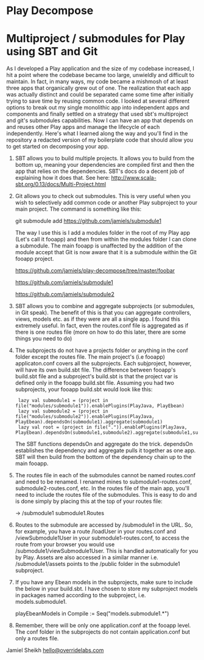 # Play Decompose
# Multiproject / submodules for Play using SBT and Git

As I developed a Play application and the size of my codebase increased, I hit a point where the codebase became too large, unwieldly and difficult to maintain. In fact, in many ways, my code became a mishmosh of at least three apps that organically grew out of one. The realization that each app was actually distinct and could be separated came some time after initially trying to save time by reusing common code. I looked at several different options to break out my single monolithic app into independent apps and components and finally settled on a strategy that used sbt's multiproject and git's submodules capabilities. Now I can have an app that depends on and reuses other Play apps and manage the lifecycle of each independently. Here's what I learned along the way and you'll find in the repository a redacted version of my boilerplate code that should allow you to get started on decomposing your app.

1. SBT allows you to build multiple projects. It allows you to build from the bottom up, meaning your dependencies are compiled first and then the app that relies on the dependencies. SBT's docs do a decent job of explaining how it does that. See here: http://www.scala-sbt.org/0.13/docs/Multi-Project.html

2. Git allows you to check out submodules. This is very useful when you wish to selectively add common code or another Play subproject to your main project. The command is something like this:

    git submodule add https://github.com/jamiels/submodule1

    The way I use this is I add a modules folder in the root of my Play app (Let's call it fooapp) and then from within the modules folder I can clone a submodule. The main fooapp is unaffected by the addition of the module accept that Git is now aware that it is a submodule within the Git fooapp project. 
    
    https://github.com/jamiels/play-decompose/tree/master/foobar
    
    https://github.com/jamiels/submodule1
    
    https://github.com/jamiels/submodule2

3. SBT allows you to combine and aggregate subprojects (or submodules, in Git speak). The benefit of this is that you can aggregate controllers, views, models etc. as if they were are all a single app. I found this extremely useful. In fact, even the routes.conf file is aggregated as if there is one routes file (more on how to do this later, there are some things you need to do)

4. The subprojects do not have a projects folder or anything in the conf folder except the routes file. The main project's (i.e fooapp) applicaton.conf covers all the subprojects. Each subjproject, however, will have its own build.sbt file. The difference between fooapp's build.sbt file and a subproject's build.sbt is that the project var is defined only in the fooapp build.sbt file. Assuming you had two subprojects, your fooapp build.sbt would look like this:

        lazy val submodule1 = (project in file("modules/submodule1")).enablePlugins(PlayJava, PlayEbean)
        lazy val submodule2 = (project in file("modules/submodule2")).enablePlugins(PlayJava, PlayEbean).dependsOn(submodule1).aggregate(submodule1)
        lazy val root = (project in file(".")).enablePlugins(PlayJava, PlayEbean).dependsOn(submodule1,submodule2).aggregate(submodule1,submodule2)

    The SBT functions dependsOn and aggregate do the trick. dependsOn establishes the dependency and aggregate pulls it together as one app. SBT will then build from the bottom of the dependency chain up to the main fooapp.

5. The routes file in each of the submodules cannot be named routes.conf and need to be renamed. I renamed mines to submodule1-routes.conf, submodule2-routes.conf, etc. In the routes file of the main app, you'll need to include the routes file of the submodules. This is easy to do and is done simply by placing this at the top of your routes file:

    ->      /submodule1              				submodule1.Routes

6. Routes to the submodule are accessed by /submodule1 in the URL. So, for example, you have a route /loadUser in your routes.conf and /viewSubmodule1User in your submodule1-routes.conf, to access the route from your browser you would use /submodule1/viewSubmodule1User. This is handled automatically for you by Play. Assets are also accessed in a similar manner i.e. /submodule1/assets points to the /public folder in the submodule1 subproject.

7. If you have any Ebean models in the subprojects, make sure to include the below in your build.sbt. I have chosen to store my subproject models in packages named according to the subproject, i.e. models.submodule1. 

    playEbeanModels in Compile := Seq("models.submodule1.*")
    
8. Remember, there will be only one application.conf at the fooapp level. The conf folder in the subprojects do not contain application.conf but only a routes file.
    
Jamiel Sheikh
hello@overridelabs.com

